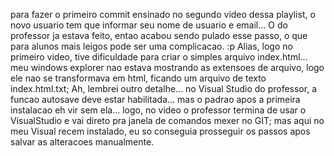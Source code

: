 para fazer o primeiro commit ensinado no segundo video dessa playlist, o novo usuario tem que informar seu nome de usuario e email... O do professor ja estava feito, entao acabou sendo pulado esse passo, o que para alunos mais leigos pode ser uma complicacao. :p
Alias, logo no primeiro video, tive dificuldade para criar o simples arquivo index.html... meu windows explorer nao estava mostrando as extensoes de arquivo, logo ele nao se transformava em html, ficando um arquivo de texto index.html.txt;
Ah, lembrei outro detalhe... no Visual Studio do professor, a funcao autosave deve estar habilitada... mas o padrao apos a primeira instalacao eh vir sem ela... logo, no video o professor termina de usar o VisualStudio e vai direto pra janela de comandos mexer no GIT; mas aqui no meu Visual recem instalado, eu so conseguia prosseguir os passos apos salvar as alteracoes manualmente.